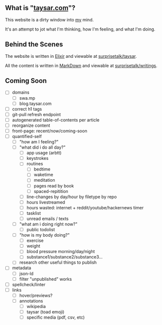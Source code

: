 
## What is "[taysar.com](/)"?

This website is a dirty window into [my](/essays/Who%20the%20H*ck%20is%20Taylor%20Sarrafian?) mind.

It's an attempt to jot what I'm thinking, how I'm feeling, and what I'm doing. 

<!-- TODO: moar! why am i doing this? why is it important? -->

<!-- TODO: talk about gwern inspiration -->


## Behind the Scenes

The website is written in [Elixir](https://en.wikipedia.org/wiki/Elixir_(programming_language)) and viewable at [surprisetalk/taysar](https://github.com/surprisetalk/taysar).

All the content is written in [MarkDown](https://en.wikipedia.org/wiki/Markdown) and viewable at [surprisetalk/writings](https://github.com/surprisetalk/taysar).

<!-- TODO: More explanation! -->


## Coming Soon

- [ ] domains
  - [ ] swa.mp
  - [ ] blog.taysar.com
- [ ] correct h1 tags
- [ ] git-pull refresh endpoint
- [ ] autogenerated table-of-contents per article
- [ ] reorganize content
- [ ] front-page: recent/now/coming-soon
- [ ] quantified-self
  - [ ] "how am I feeling?"
  - [ ] "what did i do all day?"
    - [ ] app usage (arbtt)
    - [ ] keystrokes
    - [ ] routines
      - [ ] bedtime
      - [ ] waketime
      - [ ] meditation
      - [ ] pages read by book
      - [ ] spaced-repitition
    - [ ] line-changes by day/hour by filetype by repo
    - [ ] hours livestreamed
    - [ ] hours wasted: internet + reddit/youtube/hackernews timer
    - [ ] tasklist
    - [ ] unread emails / texts
  - [ ] "what am i doing right now?"
    - [ ] public todolist
  - [ ] "how is my body doing?"
    - [ ] exercise
    - [ ] weight
    - [ ] blood pressure morning/day/night
    - [ ] substance1/substance2/substance3...
  - [ ] research other useful things to publish
- [ ] metadata
  - [ ] json-ld
  - [ ] filter "unpublished" works
- [ ] spellcheck/linter
- [ ] links
  - [ ] hover/previews?
  - [ ] annotations
    - [ ] wikipedia 
    - [ ] taysar (toad emoji)
    - [ ] specific media (pdf, csv, etc)
